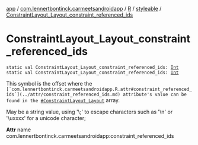 [app](../../../index.md) / [com.lennertbontinck.carmeetsandroidapp](../../index.md) / [R](../index.md) / [styleable](index.md) / [ConstraintLayout_Layout_constraint_referenced_ids](./-constraint-layout_-layout_constraint_referenced_ids.md)

# ConstraintLayout_Layout_constraint_referenced_ids

`static val ConstraintLayout_Layout_constraint_referenced_ids: `[`Int`](https://kotlinlang.org/api/latest/jvm/stdlib/kotlin/-int/index.html)
`static val ConstraintLayout_Layout_constraint_referenced_ids: `[`Int`](https://kotlinlang.org/api/latest/jvm/stdlib/kotlin/-int/index.html)

This symbol is the offset where the ``[`com.lennertbontinck.carmeetsandroidapp.R.attr#constraint_referenced_ids`](../attr/constraint_referenced_ids.md) attribute's value can be found in the ``[`#ConstraintLayout_Layout`](-constraint-layout_-layout.md) array.

May be a string value, using '\\;' to escape characters such as '\\n' or '\\uxxxx' for a unicode character;

**Attr**
name com.lennertbontinck.carmeetsandroidapp:constraint_referenced_ids


